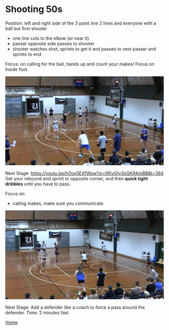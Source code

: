 # Shooting 50s

Position: left and right side of the 3 point line
2 lines and everyone with a ball but first shooter

- one line cuts to the elbow (or near it)
- passer opposite side passes to shooter
- shooter watches shot, sprints to get it and passes to next passer and sprints to end

Focus: on calling for the ball, hands up and count your makes!
Focus on inside foot.

![50](images/50.png)

Next Stage:
https://youtu.be/hOox5EXfWow?si=l95vOIy3oQK9AmBB&t=394
Get your rebound and sprint to opposite corner, and then **quick tight dribbles** until you have to pass.

Focus on: 
* calling makes, make sure you communicate

![50 - 2](images/50-2.png)

Next Stage: Add a defender like a coach to force a pass around the defender.
Time: 2 minutes fast

[Home](./shooting.md)